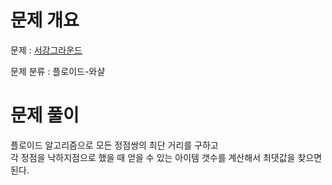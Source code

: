 # 문제 개요

문제 : [서강그라운드](https://www.acmicpc.net/problem/14938)

문제 분류 : 플로이드-와샬

# 문제 풀이

플로이드 알고리즘으로 모든 정점쌍의 최단 거리를 구하고  
각 정점을 낙하지점으로 했을 때 얻을 수 있는 아이템 갯수를 계산해서 최댓값을 찾으면 된다.
